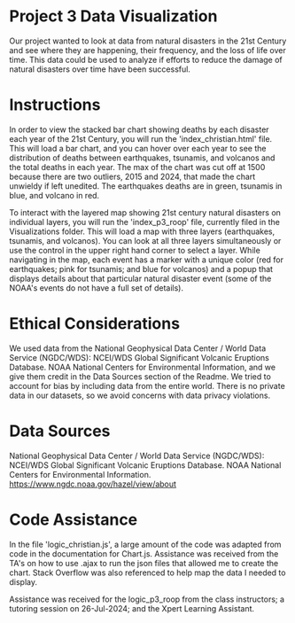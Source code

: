 # Project 3 Data Visualization
Our project wanted to look at data from natural disasters in the 21st Century and see where they are happening, their frequency, and the loss of life over time.  This data could be used to analyze if efforts to reduce the damage of natural disasters over time have been successful.


# Instructions
In order to view the stacked bar chart showing deaths by each disaster each year of the 21st Century, you will run the 'index_christian.html' file.  This will load a bar chart, and you can hover over each year to see the distribution of deaths between earthquakes, tsunamis, and volcanos and the total deaths in each year.  The max of the chart was cut off at 1500 because there are two outliers, 2015 and 2024, that made the chart unwieldy if left unedited.  The earthquakes deaths are in green, tsunamis in blue, and volcano in red.

To interact with the layered map showing 21st century natural disasters on individual layers, you will run the 'index_p3_roop' file, currently filed in the Visualizations folder. This will load a map with three layers (earthquakes, tsunamis, and volcanos). You can look at all three layers simultaneously or use the control in the upper right hand corner to select a layer. While navigating in the map, each event has a marker with a unique color (red for earthquakes; pink for tsunamis; and blue for volcanos) and a popup that displays details about that particular natural disaster event (some of the NOAA's events do not have a full set of details). 


# Ethical Considerations
We used data from the National Geophysical Data Center / World Data Service (NGDC/WDS): NCEI/WDS Global Significant Volcanic Eruptions Database. NOAA National Centers for Environmental Information, and we give them credit in the Data Sources section of the Readme.  We tried to account for bias by including data from the entire world.  There is no private data in our datasets, so we avoid concerns with data privacy violations.  


# Data Sources
National Geophysical Data Center / World Data Service (NGDC/WDS): NCEI/WDS Global Significant Volcanic Eruptions Database. NOAA National Centers for Environmental Information. https://www.ngdc.noaa.gov/hazel/view/about

# Code Assistance
In the file 'logic_christian.js', a large amount of the code was adapted from code in the documentation for Chart.js.  Assistance was received from the TA's on how to use .ajax to run the json files that allowed me to create the chart.  Stack Overflow was also referenced to help map the data I needed to display.

Assistance was received for the logic_p3_roop from the class instructors; a tutoring session on 26-Jul-2024; and the Xpert Learning Assistant.




